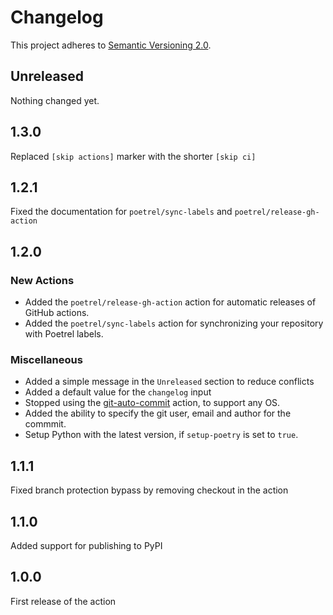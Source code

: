 # Changelog

This project adheres to [Semantic Versioning 2.0](http://semver.org/).

## Unreleased

Nothing changed yet.

## 1.3.0

Replaced `[skip actions]` marker with the shorter `[skip ci]`

## 1.2.1

Fixed the documentation for `poetrel/sync-labels` and `poetrel/release-gh-action`

## 1.2.0

### New Actions

- Added the `poetrel/release-gh-action` action for automatic releases of GitHub actions.
- Added the `poetrel/sync-labels` action for synchronizing your repository with Poetrel labels.

### Miscellaneous

- Added a simple message in the `Unreleased` section to reduce conflicts
- Added a default value for the `changelog` input
- Stopped using the [git-auto-commit](https://github.com/stefanzweifel/git-auto-commit-action)
  action, to support any OS.
- Added the ability to specify the git user, email and author for the commmit.
- Setup Python with the latest version, if `setup-poetry` is set to `true`.

## 1.1.1

Fixed branch protection bypass by removing checkout in the action

## 1.1.0

Added support for publishing to PyPI

## 1.0.0

First release of the action
